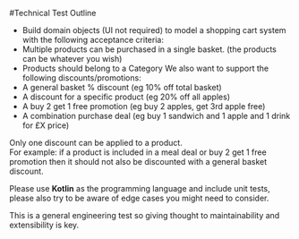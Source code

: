 #Technical Test Outline

- Build domain objects (UI not required) to model a shopping cart system with the following
  acceptance criteria:
- Multiple products can be purchased in a single basket. (the products can be whatever you wish)
- Products should belong to a Category
  We also want to support the following discounts/promotions:
- A general basket % discount (eg 10% off total basket)
- A discount for a specific product (eg 20% off all apples)
- A buy 2 get 1 free promotion (eg buy 2 apples, get 3rd apple free)
- A combination purchase deal (eg buy 1 sandwich and 1 apple and 1 drink for £X price)

Only one discount can be applied to a product.  
For example: if a product is included in a meal deal or buy 2 get 1 free promotion then it should
not also be discounted with a general basket discount.

Please use **Kotlin** as the programming language and include unit tests, please also try to be
aware of edge cases you might need to consider.

This is a general engineering test so giving thought to maintainability and extensibility is key.